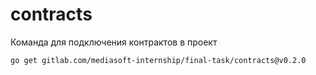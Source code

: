 # contracts

Команда для подключения контрактов в проект

```shell
go get gitlab.com/mediasoft-internship/final-task/contracts@v0.2.0
```